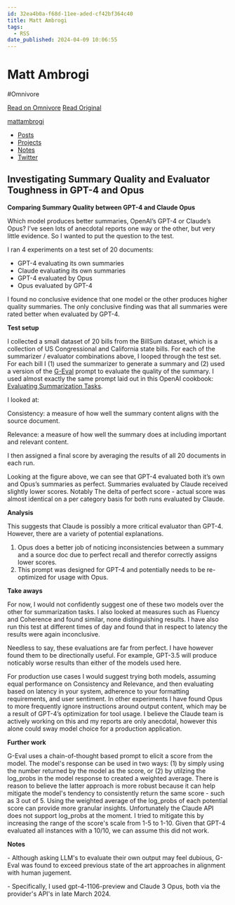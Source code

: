 ```yaml
---
id: 32ea4b0a-f68d-11ee-aded-cf42bf364c40
title: Matt Ambrogi
tags:
  - RSS
date_published: 2024-04-09 10:06:55
---
```


# Matt Ambrogi
#Omnivore

[Read on Omnivore](https://omnivore.app/me/matt-ambrogi-18ec3a9f7d6)
[Read Original](https://www.mattambrogi.com/posts/opus-and-gpt4-summarization/)



[mattambrogi](https:&#x2F;&#x2F;www.mattambrogi.com&#x2F;) 

* [Posts](https:&#x2F;&#x2F;www.mattambrogi.com&#x2F;posts&#x2F;)
* [Projects](https:&#x2F;&#x2F;www.mattambrogi.com&#x2F;projects)
* [Notes](https:&#x2F;&#x2F;www.mattambrogi.com&#x2F;notes&#x2F;)
* [Twitter](https:&#x2F;&#x2F;twitter.com&#x2F;matt%5Fambrogi)

## Investigating Summary Quality and Evaluator Toughness in GPT-4 and Opus

**Comparing Summary Quality between GPT-4 and Claude Opus**

Which model produces better summaries, OpenAI’s GPT-4 or Claude’s Opus? I’ve seen lots of anecdotal reports one way or the other, but very little evidence. So I wanted to put the question to the test.

I ran 4 experiments on a test set of 20 documents:

* GPT-4 evaluating its own summaries
* Claude evaluating its own summaries
* GPT-4 evaluated by Opus
* Opus evaluated by GPT-4

I found no conclusive evidence that one model or the other produces higher quality summaries. The only conclusive finding was that all summaries were rated better when evaluated by GPT-4.

**Test setup**

I collected a small dataset of 20 bills from the BillSum dataset, which is a collection of US Congressional and California state bills. For each of the summarizer &#x2F; evaluator combinations above, I looped through the test set. For each bill I (1) used the summarizer to generate a summary and (2) used a version of the [G-Eval](https:&#x2F;&#x2F;arxiv.org&#x2F;abs&#x2F;2303.16634) prompt to evaluate the quality of the summary. I used almost exactly the same prompt laid out in this OpenAI cookbook: [Evaluating Summarization Tasks](https:&#x2F;&#x2F;cookbook.openai.com&#x2F;examples&#x2F;evaluation&#x2F;how%5Fto%5Feval%5Fabstractive%5Fsummarization).

I looked at:

Consistency: a measure of how well the summary content aligns with the source document.

Relevance: a measure of how well the summary does at including important and relevant content.

I then assigned a final score by averaging the results of all 20 documents in each run.

Looking at the figure above, we can see that GPT-4 evaluated both it’s own and Opus’s summaries as perfect. Summaries evaluated by Claude received slightly lower scores. Notably The delta of perfect score - actual score was almost identical on a per category basis for both runs evaluated by Claude.

**Analysis**

This suggests that Claude is possibly a more critical evaluator than GPT-4\. However, there are a variety of potential explanations.

1. Opus does a better job of noticing inconsistencies between a summary and a source doc due to perfect recall and therefor correctly assigns lower scores.
2. This prompt was designed for GPT-4 and potentially needs to be re-optimized for usage with Opus.

**Take aways**

For now, I would not confidently suggest one of these two models over the other for summarization tasks. I also looked at measures such as Fluency and Coherence and found similar, none distinguishing results. I have also run this test at different times of day and found that in respect to latency the results were again inconclusive.

Needless to say, these evaluations are far from perfect. I have however found them to be directionally useful. For example, GPT-3.5 will produce noticably worse results than either of the models used here. 

For production use cases I would suggest trying both models, assuming equal performance on Consistency and Relevance, and then evaluating based on latency in your system, adherence to your formatting requirements, and user sentiment. In other experiments I have found Opus to more frequently ignore instructions around output content, which may be a result of GPT-4’s optimization for tool usage. I believe the Claude team is actively working on this and my reports are only anecdotal, however this alone could sway model choice for a production application.

**Further work**

G-Eval uses a chain-of-thought based prompt to elicit a score from the model. The model&#39;s response can be used in two ways: (1) by simply using the number returned by the model as the score, or (2) by utilzing the log\_probs in the model response to created a weighted average. There is reason to believe the latter approach is more robust because it can help mitigate the model&#39;s tendency to consistently return the same score - such as 3 out of 5\. Using the weighted average of the log\_probs of each potential score can provide more granular insights. Unfortunately the Claude API does not support log\_probs at the moment. I tried to mitigate this by increasing the range of the score&#39;s scale from 1-5 to 1-10\. Given that GPT-4 evaluated all instances with a 10&#x2F;10, we can assume this did not work. 

**Notes**

\- Although asking LLM&#39;s to evaluate their own output may feel dubious, G-Eval was found to exceed previous state of the art approaches in alignment with human jugement.

\- Specifically, I used gpt-4-1106-preview and Claude 3 Opus, both via the provider&#39;s API&#39;s in late March 2024.